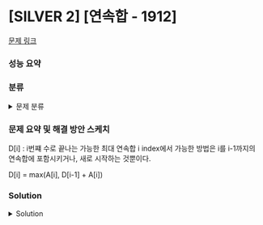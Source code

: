 # [SILVER 2] [연속합 - 1912]

[문제 링크](https://www.acmicpc.net/problem/1912) 

### 성능 요약

### 분류

<details><summary>문제 분류</summary> 

[다이내믹 프로그래밍]

</details>

### 문제 요약 및 해결 방안 스케치

D[i] : i번쨰 수로 끝나는 가능한 최대 연속합
i index에서 가능한 방법은 i를 i-1까지의 연속합에 포함시키거나, 새로 시작하는 것뿐이다. 

D[i] = max(A[i], D[i-1] + A[i])

### Solution

<details><summary>Solution</summary> 

[Source Code]

</details>
